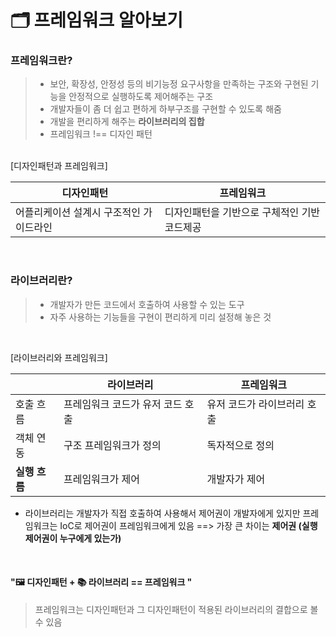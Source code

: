 # 🗂 프레임워크 알아보기

### 프레임워크란?

> - 보안, 확장성, 안정성 등의 비기능정 요구사항을 만족하는 구조와 구현된 기능을 안정적으로 실행하도록 제어해주는 구조
> - 개발자들이 좀 더 쉽고 편하게 하부구조를 구현할 수 있도록 해줌
> - 개발을 편리하게 해주는 **라이브러리의 집합**
> - 프레임워크 !== 디자인 패턴

<br >
[디자인패턴과 프레임워크]

| 디자인패턴                              | 프레임워크                                   |
| --------------------------------------- | -------------------------------------------- |
| 어플리케이션 설계시 구조적인 가이드라인 | 디자인패턴을 기반으로 구체적인 기반 코드제공 |

<br>

### 라이브러리란?

> - 개발자가 만든 코드에서 호출하여 사용할 수 있는 도구
> - 자주 사용하는 기능들을 구현이 편리하게 미리 설정해 놓은 것

<br>

[라이브러리와 프레임워크]

|               | 라이브러리                       | 프레임워크                  |
| ------------- | -------------------------------- | --------------------------- |
| 호출 흐름     | 프레임워크 코드가 유저 코드 호출 | 유저 코드가 라이브러리 호출 |
| 객체 연동     | 구조 프레임워크가 정의           | 독자적으로 정의             |
| **실행 흐름** | 프레임워크가 제어                | 개발자가 제어               |

- 라이브러리는 개발자가 직접 호출하여 사용해서 제어권이 개발자에게 있지만 프레임워크는 IoC로 제어권이 프레임워크에게 있음
  ==> 가장 큰 차이는 **제어권 (실행 제어권이 누구에게 있는가)**

<br/>

#### "🖼 디자인패턴 + 📚 라이브러리 == 프레임워크 "

> 프레임워크는 디자인패턴과 그 디자인패턴이 적용된 라이브러리의 결합으로 볼 수 있음
